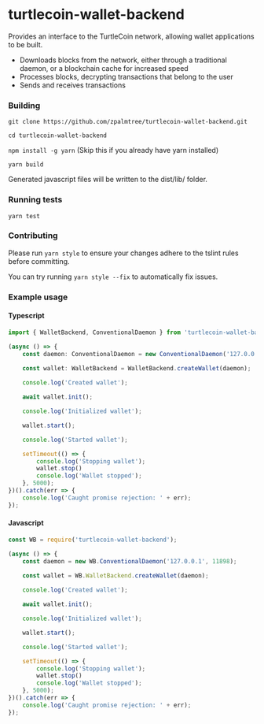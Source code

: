 # turtlecoin-wallet-backend

Provides an interface to the TurtleCoin network, allowing wallet applications to be built.

* Downloads blocks from the network, either through a traditional daemon, or a blockchain cache for increased speed
* Processes blocks, decrypting transactions that belong to the user
* Sends and receives transactions

### Building

`git clone https://github.com/zpalmtree/turtlecoin-wallet-backend.git`

`cd turtlecoin-wallet-backend`

`npm install -g yarn` (Skip this if you already have yarn installed)

`yarn build`

Generated javascript files will be written to the dist/lib/ folder.

### Running tests

`yarn test`

### Contributing

Please run `yarn style` to ensure your changes adhere to the tslint rules before committing.

You can try running `yarn style --fix` to automatically fix issues.

### Example usage

#### Typescript

```typescript
import { WalletBackend, ConventionalDaemon } from 'turtlecoin-wallet-backend';

(async () => {
    const daemon: ConventionalDaemon = new ConventionalDaemon('127.0.0.1', 11898);
    
    const wallet: WalletBackend = WalletBackend.createWallet(daemon);

    console.log('Created wallet');

    await wallet.init();

    console.log('Initialized wallet');

    wallet.start();

    console.log('Started wallet');

    setTimeout(() => {
        console.log('Stopping wallet');
        wallet.stop()
        console.log('Wallet stopped');
    }, 5000);
})().catch(err => {
    console.log('Caught promise rejection: ' + err);
});
```

#### Javascript

```javascript
const WB = require('turtlecoin-wallet-backend');

(async () => {
    const daemon = new WB.ConventionalDaemon('127.0.0.1', 11898);
    
    const wallet = WB.WalletBackend.createWallet(daemon);

    console.log('Created wallet');

    await wallet.init();

    console.log('Initialized wallet');

    wallet.start();

    console.log('Started wallet');

    setTimeout(() => {
        console.log('Stopping wallet');
        wallet.stop()
        console.log('Wallet stopped');
    }, 5000);
})().catch(err => {
    console.log('Caught promise rejection: ' + err);
});
```
